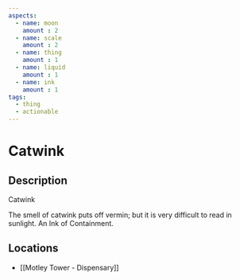 ```yaml
---
aspects: 
  - name: moon
    amount : 2
  - name: scale
    amount : 2
  - name: thing
    amount : 1
  - name: liquid
    amount : 1
  - name: ink
    amount : 1
tags:
  - thing
  - actionable
---
```


# Catwink

## Description
Catwink

The smell of catwink puts off vermin; but it is very difficult to read in sunlight. An Ink of Containment.
## Locations
- [[Motley Tower - Dispensary]]